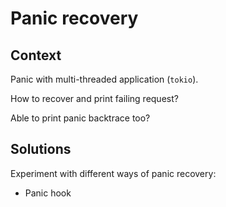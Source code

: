 # Panic recovery

## Context

Panic with multi-threaded application (`tokio`).

How to recover and print failing request?

Able to print panic backtrace too?

## Solutions

Experiment with different ways of panic recovery:
- Panic hook
